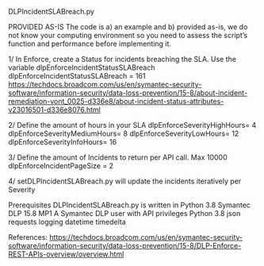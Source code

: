 DLPIncidentSLABreach.py

PROVIDED AS-IS
The code is a) an example and b) provided as-is, we do not know your computing environment so you need to assess the script’s function and performance before implementing it.


1/ In Enforce, create a Status for incidents breaching the SLA. Use the variable dlpEnforceIncidentStatusSLABreach
dlpEnforceIncidentStatusSLABreach = 161
https://techdocs.broadcom.com/us/en/symantec-security-software/information-security/data-loss-prevention/15-8/about-incident-remediation-vont_0025-d336e8/about-incident-status-attributes-v23016501-d336e8076.html

2/ Define the amount of hours in your SLA
dlpEnforceSeverityHighHours= 4
dlpEnforceSeverityMediumHours= 8
dlpEnforceSeverityLowHours= 12
dlpEnforceSeverityInfoHours= 16

3/ Define the amount of Incidents to return per API call. Max 10000
dlpEnforceIncidentPageSize = 2

4/  setDLPIncidentSLABreach.py will update the incidents iteratively per Severity

Prerequisites
    DLPIncidentSLABreach.py is written in Python 3.8
    Symantec DLP 15.8 MP1
        A Symantec DLP user with API privileges 
    Python 3.8
    json requests logging datetime timedelta 

References:
https://techdocs.broadcom.com/us/en/symantec-security-software/information-security/data-loss-prevention/15-8/DLP-Enforce-REST-APIs-overview/overview.html
